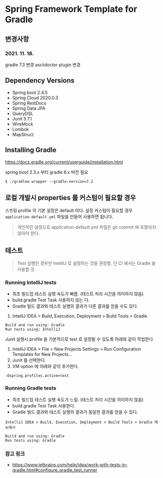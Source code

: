 # Spring Framework Template for Gradle

## 변경사항

### 2021. 11. 18.
gradle 7.3 변경
asciidoctor plugin 변경

## Dependency Versions

- Spring boot 2.4.5
- Spring Cloud 2020.0.3
- Spring RestDocs
- Spring Data JPA
- QueryDSL
- Junit 5.7.1
- WireMock
- Lombok
- MapStruct

## Installing Gradle

https://docs.gradle.org/current/userguide/installation.html

spring boot 2.3.x 부터 gradle 6.x 버전 필요

```
$ ./gradlew wrapper --gradle-version=7.2
```

## 로컬 개발시 properties 를 커스텀이 필요할 경우

스프링 profile 의 기본 설정은 default 이다. 설정 커스텀이 필요할 경우 `application-default.yml` 파일을 만들어 사용하면 됩니다.

> 개인적인 설정으로 application-default.yml 파일은 git commit 에 포함되지 않아야 한다.

## 테스트

> Test 실행인 경우만 IntelliJ 로 설정하는 것을 권장함. 단 CI 에서는 Gradle 을 사용할 것.

### Running IntelliJ tests

- 최초 빌드업 테스트 실행 속도가 빠름. (테스트 처리 시간을 의미하지 않음)
- build.gradle Test Task 사용하지 않는 다.
- Gradle 빌드 결과와 테스트 실행의 결과가 다른 결과를 얻을 수도 있다.


1. IntelliJ IDEA > Build, Execution, Deployment > Build Tools > Gradle

```
Build and run using: Gradle
Run tests using: IntelliJ
```


Junit 실행시 profile 을 기본적으로 test 로 설정될 수 있도록 아래와 같이 작업한다.

1. IntelliJ IDEA > File > New Projects Settings > Run Configuration Templates for New Projects...
2. Junit 를 선택한다.
3. VM option 에 아래와 같이 추가한다.
```
-Dspring.profiles.active=test
```


### Running Gradle tests

- 최초 빌드업 테스트 실행 속도가 느림. (테스트 처리 시간을 의미하지 않음)
- build.gradle Test Task 사용한다.
- Gradle 빌드 결과와 테스트 실행의 결과가 동일한 결과를 얻을 수 있다.

```
IntelliJ IDEA > Build, Execution, Deployment > Build Tools > Gradle 메뉴에서

Build and run using: Gradle
Run tests using: Gradle
```

### 참고 링크

- https://www.jetbrains.com/help/idea/work-with-tests-in-gradle.html#configure_gradle_test_runner
